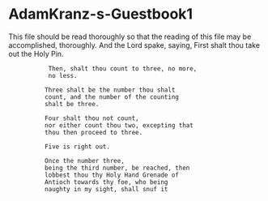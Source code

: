 # AdamKranz-s-Guestbook1
This file should be read thoroughly so that the reading of this file may be accomplished, thoroughly.
And the Lord spake, saying, First shalt
               thou take out the Holy Pin.

               Then, shalt thou count to three, no more,
               no less.

              Three shalt be the number thou shalt
              count, and the number of the counting
              shalt be three.

              Four shalt thou not count,
              nor either count thou two, excepting that
              thou then proceed to three.

              Five is right out. 

              Once the number three,
              being the third number, be reached, then
              lobbest thou thy Holy Hand Grenade of
              Antioch towards thy foe, who being
              naughty in my sight, shall snuf it
